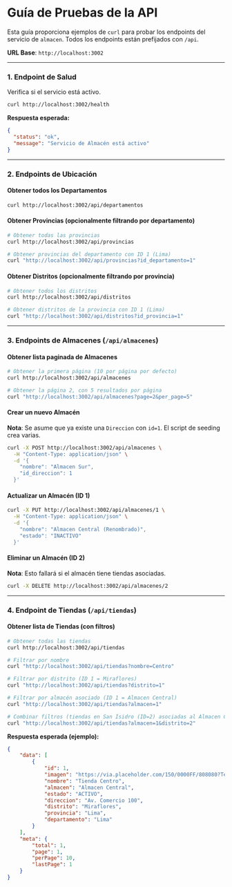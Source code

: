 # Guía de Pruebas de la API

Esta guía proporciona ejemplos de `curl` para probar los endpoints del servicio de `almacen`. Todos los endpoints están prefijados con `/api`.

**URL Base**: `http://localhost:3002`

---

### 1. Endpoint de Salud

Verifica si el servicio está activo.

```bash
curl http://localhost:3002/health
```
**Respuesta esperada:**
```json
{
  "status": "ok",
  "message": "Servicio de Almacén está activo"
}
```

---

### 2. Endpoints de Ubicación

#### Obtener todos los Departamentos
```bash
curl http://localhost:3002/api/departamentos
```

#### Obtener Provincias (opcionalmente filtrando por departamento)
```bash
# Obtener todas las provincias
curl http://localhost:3002/api/provincias

# Obtener provincias del departamento con ID 1 (Lima)
curl "http://localhost:3002/api/provincias?id_departamento=1"
```

#### Obtener Distritos (opcionalmente filtrando por provincia)
```bash
# Obtener todos los distritos
curl http://localhost:3002/api/distritos

# Obtener distritos de la provincia con ID 1 (Lima)
curl "http://localhost:3002/api/distritos?id_provincia=1"
```

---

### 3. Endpoints de Almacenes (`/api/almacenes`)

#### Obtener lista paginada de Almacenes
```bash
# Obtener la primera página (10 por página por defecto)
curl http://localhost:3002/api/almacenes

# Obtener la página 2, con 5 resultados por página
curl "http://localhost:3002/api/almacenes?page=2&per_page=5"
```

#### Crear un nuevo Almacén
**Nota**: Se asume que ya existe una `Direccion` con `id=1`. El script de seeding crea varias.
```bash
curl -X POST http://localhost:3002/api/almacenes \
  -H "Content-Type: application/json" \
  -d '{
    "nombre": "Almacen Sur",
    "id_direccion": 1
  }'
```

#### Actualizar un Almacén (ID 1)
```bash
curl -X PUT http://localhost:3002/api/almacenes/1 \
  -H "Content-Type: application/json" \
  -d '{
    "nombre": "Almacen Central (Renombrado)",
    "estado": "INACTIVO"
  }'
```

#### Eliminar un Almacén (ID 2)
**Nota**: Esto fallará si el almacén tiene tiendas asociadas.
```bash
curl -X DELETE http://localhost:3002/api/almacenes/2
```

---

### 4. Endpoint de Tiendas (`/api/tiendas`)

#### Obtener lista de Tiendas (con filtros)
```bash
# Obtener todas las tiendas
curl http://localhost:3002/api/tiendas

# Filtrar por nombre
curl "http://localhost:3002/api/tiendas?nombre=Centro"

# Filtrar por distrito (ID 1 = Miraflores)
curl "http://localhost:3002/api/tiendas?distrito=1"

# Filtrar por almacén asociado (ID 1 = Almacen Central)
curl "http://localhost:3002/api/tiendas?almacen=1"

# Combinar filtros (tiendas en San Isidro (ID=2) asociadas al Almacen Central (ID=1))
curl "http://localhost:3002/api/tiendas?almacen=1&distrito=2"
```
**Respuesta esperada (ejemplo):**
```json
{
    "data": [
        {
            "id": 1,
            "imagen": "https://via.placeholder.com/150/0000FF/808080?Text=TiendaCentro",
            "nombre": "Tienda Centro",
            "almacen": "Almacen Central",
            "estado": "ACTIVO",
            "direccion": "Av. Comercio 100",
            "distrito": "Miraflores",
            "provincia": "Lima",
            "departamento": "Lima"
        }
    ],
    "meta": {
        "total": 1,
        "page": 1,
        "perPage": 10,
        "lastPage": 1
    }
}
```